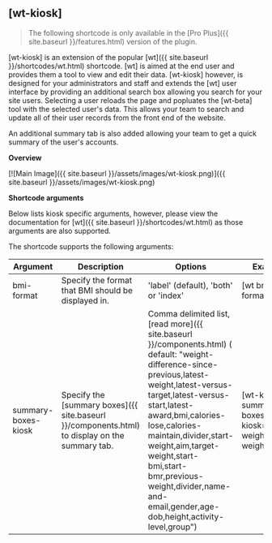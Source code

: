 ## [wt-kiosk] 

> The following shortcode is only available in the [Pro Plus]({{ site.baseurl }}/features.html) version of the plugin.

[wt-kiosk] is an extension of the popular [wt]({{ site.baseurl }}/shortcodes/wt.html) shortcode. [wt] is aimed at the end user and provides them a tool to view and edit their data. [wt-kiosk] however, is designed for your administrators and staff and extends the [wt] user interface by providing an additional search box allowing you search for your site users. Selecting a user reloads the page and popluates the [wt-beta] tool with the selected user's data. This allows your team to search and update all of their user records from the front end of the website.

An additional summary tab is also added allowing your team to get a quick summary of the user's accounts.
   
**Overview**    

[![Main Image]({{ site.baseurl }}/assets/images/wt-kiosk.png)]({{ site.baseurl }}/assets/images/wt-kiosk.png)
   
**Shortcode arguments**

Below lists kiosk specific arguments, however, please view the documentation for [wt]({{ site.baseurl }}/shortcodes/wt.html) as those arguments are also supported.
    
The shortcode supports the following arguments:    
    
| Argument | Description | Options | Example |    
|--|--|--|--|   
| bmi-format | Specify the format that BMI should be displayed in.  |'label' (default), 'both' or 'index'    | [wt bmi-format='both'] |   
|summary-boxes-kiosk|Specify the [summary boxes]({{ site.baseurl }}/components.html) to display on the summary tab.|Comma delimited list, [read more]({{ site.baseurl }}/components.html) ( default: "weight-difference-since-previous,latest-weight,latest-versus-target,latest-versus-start,latest-award,bmi,calories-lose,calories-maintain,divider,start-weight,aim,target-weight,start-bmi,start-bmr,previous-weight,divider,name-and-email,gender,age-dob,height,activity-level,group")|[wt-kiosk summary-boxes-kiosk="latest-weight,start-weight"]
